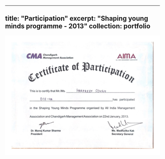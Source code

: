 
---
title: "Participation"
excerpt: "Shaping young minds programme - 2013"
collection: portfolio
---

<img src='/certificates/c13.jpg'>


